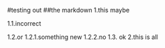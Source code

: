 #testing out
##the markdown
1.this maybe

  1.1.incorrect

  1.2.or
    1.2.1.something new
    1.2.2.no
  1.3. ok
2.this is all
